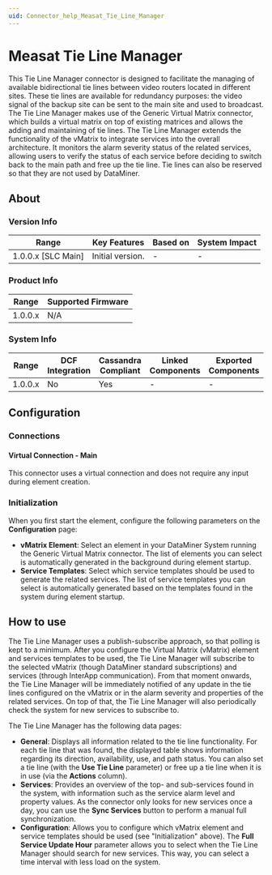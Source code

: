 ```yaml
---
uid: Connector_help_Measat_Tie_Line_Manager
---
```


# Measat Tie Line Manager

This Tie Line Manager connector is designed to facilitate the managing of available bidirectional tie lines between video routers located in different sites. These tie lines are available for redundancy purposes: the video signal of the backup site can be sent to the main site and used to broadcast. The Tie Line Manager makes use of the Generic Virtual Matrix connector, which builds a virtual matrix on top of existing matrices and allows the adding and maintaining of tie lines. The Tie Line Manager extends the functionality of the vMatrix to integrate services into the overall architecture. It monitors the alarm severity status of the related services, allowing users to verify the status of each service before deciding to switch back to the main path and free up the tie line. Tie lines can also be reserved so that they are not used by DataMiner.

## About

### Version Info

| Range                | Key Features     | Based on     | System Impact     |
|----------------------|------------------|--------------|-------------------|
| 1.0.0.x \[SLC Main\] | Initial version. | \-           | \-                |

### Product Info

| Range     | Supported Firmware     |
|-----------|------------------------|
| 1.0.0.x   | N/A                    |

### System Info

| Range     | DCF Integration     | Cassandra Compliant     | Linked Components     | Exported Components     |
|-----------|---------------------|-------------------------|-----------------------|-------------------------|
| 1.0.0.x   | No                  | Yes                     | \-                    | \-                      |

## Configuration

### Connections

#### Virtual Connection - Main

This connector uses a virtual connection and does not require any input during element creation.

### Initialization

When you first start the element, configure the following parameters on the **Configuration** page:

- **vMatrix Element**: Select an element in your DataMiner System running the Generic Virtual Matrix connector. The list of elements you can select is automatically generated in the background during element startup.
- **Service Templates**: Select which service templates should be used to generate the related services. The list of service templates you can select is automatically generated based on the templates found in the system during element startup.

## How to use

The Tie Line Manager uses a publish-subscribe approach, so that polling is kept to a minimum. After you configure the Virtual Matrix (vMatrix) element and services templates to be used, the Tie Line Manager will subscribe to the selected vMatrix (though DataMiner standard subscriptions) and services (through InterApp communication). From that moment onwards, the Tie Line Manager will be immediately notified of any update in the tie lines configured on the vMatrix or in the alarm severity and properties of the related services. On top of that, the Tie Line Manager will also periodically check the system for new services to subscribe to.

The Tie Line Manager has the following data pages:

- **General**: Displays all information related to the tie line functionality. For each tie line that was found, the displayed table shows information regarding its direction, availability, use, and path status. You can also set a tie line (with the **Use Tie Line** parameter) or free up a tie line when it is in use (via the **Actions** column).
- **Services**: Provides an overview of the top- and sub-services found in the system, with information such as the service alarm level and property values. As the connector only looks for new services once a day, you can use the **Sync Services** button to perform a manual full synchronization.
- **Configuration**: Allows you to configure which vMatrix element and service templates should be used (see "Initialization" above). The **Full Service Update Hour** parameter allows you to select when the Tie Line Manager should search for new services. This way, you can select a time interval with less load on the system.
